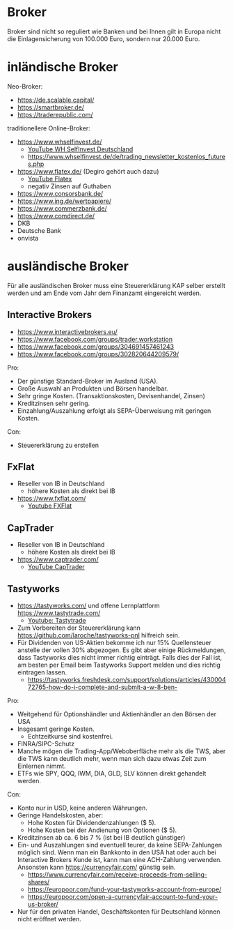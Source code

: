 Broker
======

Broker sind nicht so reguliert wie Banken und bei Ihnen gilt in Europa nicht die
Einlagensicherung von 100.000 Euro, sondern nur 20.000 Euro.


inländische Broker
==================

Neo-Broker:

- <https://de.scalable.capital/>
- <https://smartbroker.de/>
- <https://traderepublic.com/>

traditionellere Online-Broker:

- <https://www.whselfinvest.de/>
   - [YouTube WH SelfInvest Deutschland](https://www.youtube.com/c/WHSelfInvestDeutschlandFrankfurt/videos)
   - <https://www.whselfinvest.de/de/trading_newsletter_kostenlos_futures.php>
- <https://www.flatex.de/> (Degiro gehört auch dazu)
   - [YouTube Flatex](https://www.youtube.com/c/flatexOnlinebroker/videos)
   - negativ Zinsen auf Guthaben
- <https://www.consorsbank.de/>
- <https://www.ing.de/wertpapiere/>
- <https://www.commerzbank.de/>
- <https://www.comdirect.de/>
- DKB
- Deutsche Bank
- onvista


ausländische Broker
===================

Für alle ausländischen Broker muss eine Steuererklärung KAP selber erstellt werden und am
Ende vom Jahr dem Finanzamt eingereicht werden.


Interactive Brokers
-------------------

- <https://www.interactivebrokers.eu/>
- <https://www.facebook.com/groups/trader.workstation>
- <https://www.facebook.com/groups/304691457461243>
- <https://www.facebook.com/groups/302820644209579/>

Pro:

- Der günstige Standard-Broker im Ausland (USA).
- Große Auswahl an Produkten und Börsen handelbar.
- Sehr gringe Kosten. (Transaktionskosten, Devisenhandel, Zinsen)
- Kreditzinsen sehr gering.
- Einzahlung/Auszahlung erfolgt als SEPA-Überweisung mit geringen Kosten.

Con:

- Steuererklärung zu erstellen


FxFlat
------

- Reseller von IB in Deutschland
   - höhere Kosten als direkt bei IB
- <https://www.fxflat.com/>
   - [Youtube FXFlat](https://www.youtube.com/c/FxflatOnlineBroker/videos)


CapTrader
---------

- Reseller von IB in Deutschland
   - höhere Kosten als direkt bei IB
- <https://www.captrader.com/>
   - [YouTube CapTrader](https://www.youtube.com/c/Captrader/videos)


Tastyworks
----------

- <https://tastyworks.com/> und offene Lernplattform <https://www.tastytrade.com/>
   - [Youtube: Tastytrade](https://www.youtube.com/c/tastytrade1/videos)
- Zum Vorbereiten der Steuererklärung kann <https://github.com/laroche/tastyworks-pnl> hilfreich sein.
- Für Dividenden von US-Aktien bekomme ich nur 15% Quellensteuer anstelle der vollen 30% abgezogen.
  Es gibt aber einige Rückmeldungen, dass Tastyworks dies nicht immer richtig einträgt. Falls dies
  der Fall ist, am besten per Email beim Tastyworks Support melden und dies richtig eintragen lassen.
   - <https://tastyworks.freshdesk.com/support/solutions/articles/43000472765-how-do-i-complete-and-submit-a-w-8-ben->

Pro:

- Weitgehend für Optionshändler und Aktienhändler an den Börsen der USA
- Insgesamt geringe Kosten.
   - Echtzeitkurse sind kostenfrei.
- FINRA/SIPC-Schutz
- Manche mögen die Trading-App/Weboberfläche mehr als die TWS, aber die TWS kann
  deutlich mehr, wenn man sich dazu etwas Zeit zum Einlernen nimmt.
- ETFs wie SPY, QQQ, IWM, DIA, GLD, SLV können direkt gehandelt werden.

Con:

- Konto nur in USD, keine anderen Währungen.
- Geringe Handelskosten, aber:
   - Hohe Kosten für Dividendenzahlungen ($ 5).
   - Hohe Kosten bei der Andienung von Optionen ($ 5).
- Kreditzinsen ab ca. 6 bis 7 % (ist bei IB deutlich günstiger)
- Ein- und Auszahlungen sind eventuell teurer, da keine SEPA-Zahlungen möglich sind.
  Wenn man ein Bankkonto in den USA hat oder auch bei Interactive Brokers Kunde ist, kann
  man eine ACH-Zahlung verwenden. Ansonsten kann <https://currencyfair.com/> günstig sein.
   - <https://www.currencyfair.com/receive-proceeds-from-selling-shares/>
   - <https://europoor.com/fund-your-tastyworks-account-from-europe/>
   - <https://europoor.com/open-a-currencyfair-account-to-fund-your-us-broker/>
- Nur für den privaten Handel, Geschäftskonten für Deutschland können nicht eröffnet werden.


